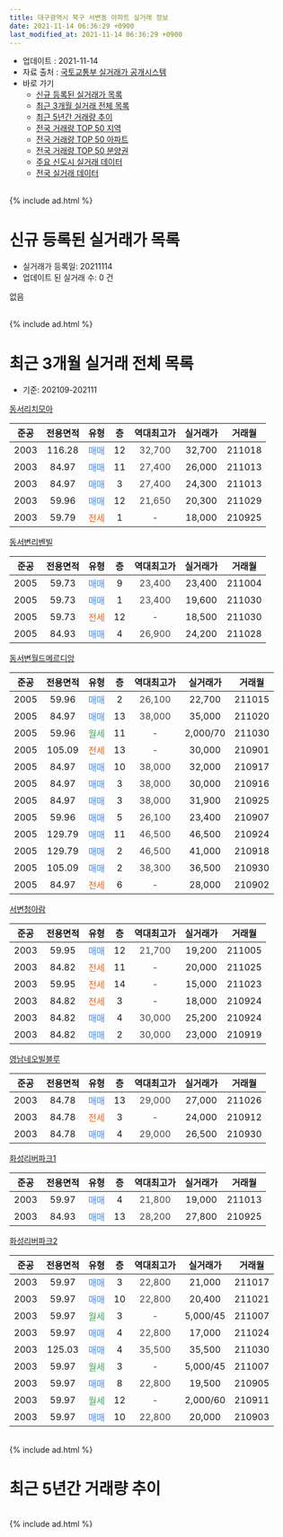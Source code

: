 ```yaml
---
title: 대구광역시 북구 서변동 아파트 실거래 정보
date: 2021-11-14 06:36:29 +0900
last_modified_at: 2021-11-14 06:36:29 +0900
---
```


* 업데이트 : 2021-11-14
* 자료 출처 : [국토교통부 실거래가 공개시스템](http://rt.molit.go.kr)
* 바로 가기
    * [신규 등록된 실거래가 목록](#신규-등록된-실거래가-목록)
    * [최근 3개월 실거래 전체 목록](#최근-3개월-실거래-전체-목록)
    * [최근 5년간 거래량 추이](#최근-5년간-거래량-추이)
    * [전국 거래량 TOP 50 지역](https://inasie.github.io/apt-trade-info/최근-3개월-전국에서-가장-거래가-많이-발생한-지역)
    * [전국 거래량 TOP 50 아파트](https://inasie.github.io/apt-trade-info/최근-3개월-전국에서-가장-거래가-많이-발생한-아파트)
    * [전국 거래량 TOP 50 분양권](https://inasie.github.io/apt-trade-info/최근-3개월-전국에서-가장-거래가-많이-발생한-분양권)
    * [주요 신도시 실거래 데이터](https://inasie.github.io/apt-trade-info/주요-신도시)
    * [전국 실거래 데이터](https://inasie.github.io/apt-trade-info/전국)
<br>
{% include ad.html %}
<br>

# 신규 등록된 실거래가 목록
* 실거래가 등록일: 20211114
* 업데이트 된 실거래 수: 0 건

없음

<br>
{% include ad.html %}
<br>

# 최근 3개월 실거래 전체 목록
* 기준: 202109-202111


[동서리치모아](https://search.naver.com/search.naver?query=%EB%8C%80%EA%B5%AC%EA%B4%91%EC%97%AD%EC%8B%9C+%EB%B6%81%EA%B5%AC+%EC%84%9C%EB%B3%80%EB%8F%99+%EB%8F%99%EC%84%9C%EB%A6%AC%EC%B9%98%EB%AA%A8%EC%95%84)

|준공|전용면적|유형|층|역대최고가|실거래가|거래월|
|:---:|:---:|:---:|:---:|:---:|:---:|:---:|
|2003|116.28|<span style="color:#4285f3">매매</span>|12|<span style="color:#444444">32,700</span>|32,700|211018|
|2003|84.97|<span style="color:#4285f3">매매</span>|11|<span style="color:#444444">27,400</span>|26,000|211013|
|2003|84.97|<span style="color:#4285f3">매매</span>|3|<span style="color:#444444">27,400</span>|24,300|211013|
|2003|59.96|<span style="color:#4285f3">매매</span>|12|<span style="color:#444444">21,650</span>|20,300|211029|
|2003|59.79|<span style="color:#ff5a00">전세</span>|1|<span style="color:#444444">-</span>|18,000|210925|

[동서변리벤빌](https://search.naver.com/search.naver?query=%EB%8C%80%EA%B5%AC%EA%B4%91%EC%97%AD%EC%8B%9C+%EB%B6%81%EA%B5%AC+%EC%84%9C%EB%B3%80%EB%8F%99+%EB%8F%99%EC%84%9C%EB%B3%80%EB%A6%AC%EB%B2%A4%EB%B9%8C)

|준공|전용면적|유형|층|역대최고가|실거래가|거래월|
|:---:|:---:|:---:|:---:|:---:|:---:|:---:|
|2005|59.73|<span style="color:#4285f3">매매</span>|9|<span style="color:#444444">23,400</span>|23,400|211004|
|2005|59.73|<span style="color:#4285f3">매매</span>|1|<span style="color:#444444">23,400</span>|19,600|211030|
|2005|59.73|<span style="color:#ff5a00">전세</span>|12|<span style="color:#444444">-</span>|18,500|211030|
|2005|84.93|<span style="color:#4285f3">매매</span>|4|<span style="color:#444444">26,900</span>|24,200|211028|

[동서변월드메르디앙](https://search.naver.com/search.naver?query=%EB%8C%80%EA%B5%AC%EA%B4%91%EC%97%AD%EC%8B%9C+%EB%B6%81%EA%B5%AC+%EC%84%9C%EB%B3%80%EB%8F%99+%EB%8F%99%EC%84%9C%EB%B3%80%EC%9B%94%EB%93%9C%EB%A9%94%EB%A5%B4%EB%94%94%EC%95%99)

|준공|전용면적|유형|층|역대최고가|실거래가|거래월|
|:---:|:---:|:---:|:---:|:---:|:---:|:---:|
|2005|59.96|<span style="color:#4285f3">매매</span>|2|<span style="color:#444444">26,100</span>|22,700|211015|
|2005|84.97|<span style="color:#4285f3">매매</span>|13|<span style="color:#444444">38,000</span>|35,000|211020|
|2005|59.96|<span style="color:#34a853">월세</span>|11|<span style="color:#444444">-</span>|2,000/70|211030|
|2005|105.09|<span style="color:#ff5a00">전세</span>|13|<span style="color:#444444">-</span>|30,000|210901|
|2005|84.97|<span style="color:#4285f3">매매</span>|10|<span style="color:#444444">38,000</span>|32,000|210917|
|2005|84.97|<span style="color:#4285f3">매매</span>|3|<span style="color:#444444">38,000</span>|30,000|210916|
|2005|84.97|<span style="color:#4285f3">매매</span>|3|<span style="color:#444444">38,000</span>|31,900|210925|
|2005|59.96|<span style="color:#4285f3">매매</span>|5|<span style="color:#444444">26,100</span>|23,400|210907|
|2005|129.79|<span style="color:#4285f3">매매</span>|11|<span style="color:#444444">46,500</span>|46,500|210924|
|2005|129.79|<span style="color:#4285f3">매매</span>|2|<span style="color:#444444">46,500</span>|41,000|210918|
|2005|105.09|<span style="color:#4285f3">매매</span>|2|<span style="color:#444444">38,300</span>|36,500|210930|
|2005|84.97|<span style="color:#ff5a00">전세</span>|6|<span style="color:#444444">-</span>|28,000|210902|

[서변청아람](https://search.naver.com/search.naver?query=%EB%8C%80%EA%B5%AC%EA%B4%91%EC%97%AD%EC%8B%9C+%EB%B6%81%EA%B5%AC+%EC%84%9C%EB%B3%80%EB%8F%99+%EC%84%9C%EB%B3%80%EC%B2%AD%EC%95%84%EB%9E%8C)

|준공|전용면적|유형|층|역대최고가|실거래가|거래월|
|:---:|:---:|:---:|:---:|:---:|:---:|:---:|
|2003|59.95|<span style="color:#4285f3">매매</span>|12|<span style="color:#444444">21,700</span>|19,200|211005|
|2003|84.82|<span style="color:#ff5a00">전세</span>|11|<span style="color:#444444">-</span>|20,000|211025|
|2003|59.95|<span style="color:#ff5a00">전세</span>|14|<span style="color:#444444">-</span>|15,000|211023|
|2003|84.82|<span style="color:#ff5a00">전세</span>|3|<span style="color:#444444">-</span>|18,000|210924|
|2003|84.82|<span style="color:#4285f3">매매</span>|4|<span style="color:#444444">30,000</span>|25,200|210924|
|2003|84.82|<span style="color:#4285f3">매매</span>|2|<span style="color:#444444">30,000</span>|23,000|210919|

[영남네오빌블루](https://search.naver.com/search.naver?query=%EB%8C%80%EA%B5%AC%EA%B4%91%EC%97%AD%EC%8B%9C+%EB%B6%81%EA%B5%AC+%EC%84%9C%EB%B3%80%EB%8F%99+%EC%98%81%EB%82%A8%EB%84%A4%EC%98%A4%EB%B9%8C%EB%B8%94%EB%A3%A8)

|준공|전용면적|유형|층|역대최고가|실거래가|거래월|
|:---:|:---:|:---:|:---:|:---:|:---:|:---:|
|2003|84.78|<span style="color:#4285f3">매매</span>|13|<span style="color:#444444">29,000</span>|27,000|211026|
|2003|84.78|<span style="color:#ff5a00">전세</span>|3|<span style="color:#444444">-</span>|24,000|210912|
|2003|84.78|<span style="color:#4285f3">매매</span>|4|<span style="color:#444444">29,000</span>|26,500|210930|

[화성리버파크1](https://search.naver.com/search.naver?query=%EB%8C%80%EA%B5%AC%EA%B4%91%EC%97%AD%EC%8B%9C+%EB%B6%81%EA%B5%AC+%EC%84%9C%EB%B3%80%EB%8F%99+%ED%99%94%EC%84%B1%EB%A6%AC%EB%B2%84%ED%8C%8C%ED%81%AC1)

|준공|전용면적|유형|층|역대최고가|실거래가|거래월|
|:---:|:---:|:---:|:---:|:---:|:---:|:---:|
|2003|59.97|<span style="color:#4285f3">매매</span>|4|<span style="color:#444444">21,800</span>|19,000|211013|
|2003|84.93|<span style="color:#4285f3">매매</span>|13|<span style="color:#444444">28,200</span>|27,800|210925|

[화성리버파크2](https://search.naver.com/search.naver?query=%EB%8C%80%EA%B5%AC%EA%B4%91%EC%97%AD%EC%8B%9C+%EB%B6%81%EA%B5%AC+%EC%84%9C%EB%B3%80%EB%8F%99+%ED%99%94%EC%84%B1%EB%A6%AC%EB%B2%84%ED%8C%8C%ED%81%AC2)

|준공|전용면적|유형|층|역대최고가|실거래가|거래월|
|:---:|:---:|:---:|:---:|:---:|:---:|:---:|
|2003|59.97|<span style="color:#4285f3">매매</span>|3|<span style="color:#444444">22,800</span>|21,000|211017|
|2003|59.97|<span style="color:#4285f3">매매</span>|10|<span style="color:#444444">22,800</span>|20,400|211021|
|2003|59.97|<span style="color:#34a853">월세</span>|3|<span style="color:#444444">-</span>|5,000/45|211007|
|2003|59.97|<span style="color:#4285f3">매매</span>|4|<span style="color:#444444">22,800</span>|17,000|211024|
|2003|125.03|<span style="color:#4285f3">매매</span>|4|<span style="color:#444444">35,500</span>|35,500|211030|
|2003|59.97|<span style="color:#34a853">월세</span>|3|<span style="color:#444444">-</span>|5,000/45|211007|
|2003|59.97|<span style="color:#4285f3">매매</span>|8|<span style="color:#444444">22,800</span>|19,500|210905|
|2003|59.97|<span style="color:#34a853">월세</span>|12|<span style="color:#444444">-</span>|2,000/60|210911|
|2003|59.97|<span style="color:#4285f3">매매</span>|10|<span style="color:#444444">22,800</span>|20,000|210903|


<br>
{% include ad.html %}
<br>

# 최근 5년간 거래량 추이


<div style="width:100%;">
    <canvas id="deal_progress" height="200"></canvas>
</div>

<script>
new Chart(document.getElementById("deal_progress"), {
    type: 'line',
    data: {
        labels: ['201611','201612','201701','201702','201703','201704','201705','201706','201707','201708','201709','201710','201711','201712','201801','201802','201803','201804','201805','201806','201807','201808','201809','201810','201811','201812','201901','201902','201903','201904','201905','201906','201907','201908','201909','201910','201911','201912','202001','202002','202003','202004','202005','202006','202007','202008','202009','202010','202011','202012','202101','202102','202103','202104','202105','202106','202107','202108','202109','202110','202111'],
        datasets: [{
            label: '매매',
            pointRadius: 1,
            data: [16, 12, 6, 11, 19, 17, 15, 16, 22, 17, 30, 14, 15, 11, 14, 21, 26, 18, 15, 23, 12, 14, 11, 17, 10, 7, 9, 11, 12, 9, 12, 13, 7, 16, 16, 19, 15, 22, 19, 9, 12, 6, 24, 22, 23, 20, 32, 54, 56, 55, 34, 26, 36, 52, 44, 18, 18, 8, 13, 16, 0],
            borderColor: "rgba(255, 201, 14, 1)",
            backgroundColor: "rgba(255, 201, 14, 0.5)",
            fill: false,
            lineTension: 0
        },{
            label: '전월세',
            pointRadius: 1,
            data: [7, 5, 4, 8, 11, 12, 10, 7, 1, 6, 5, 11, 8, 11, 9, 10, 10, 13, 4, 8, 9, 5, 14, 5, 4, 4, 5, 9, 15, 13, 7, 7, 6, 11, 4, 9, 7, 8, 12, 13, 15, 15, 11, 9, 10, 15, 4, 5, 8, 9, 5, 8, 2, 4, 6, 3, 4, 0, 6, 6, 0],
            borderColor: "rgba(0, 141, 185, 1)",
            backgroundColor: "rgba(0, 141, 185, 0.5)",
            fill: false,
            lineTension: 0
        }
        ]
    },
    options: {
        responsive: true,
        title: {
            display: false
        },
        tooltips: {
            mode: 'index',
            intersect: false
        },
        hover: {
            mode: 'nearest',
            intersect: true
        },
        scales: {
            xAxes: [{
                display: true,
                scaleLabel: {
                    display: true,
                    labelString: '년/월'
                }
            }],
            yAxes: [{
                display: true,
                ticks: {
                    suggestedMin: 0,
                },
                scaleLabel: {
                    display: true,
                    labelString: '실거래 수'
                }
            }]
        }
    }
});

</script>


<br>
{% include ad.html %}
<br>

